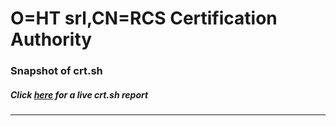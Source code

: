 # O=HT srl,CN=RCS Certification Authority
### Snapshot of crt.sh
##### Click [here](https://crt.sh/?q=Serial_00DF5B7D83AF951D6D) for a live crt.sh report

---
